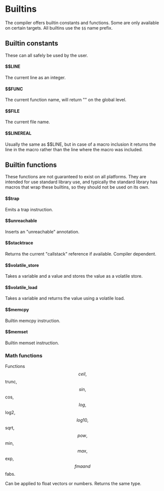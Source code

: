 # Builtins

The compiler offers builtin constants and functions. Some are only available on certain targets. All builtins use the `$$`
name prefix.

## Builtin constants

These can all safely be used by the user.

#### $$LINE
The current line as an integer.

#### $$FUNC
The current function name, will return "<GLOBAL>" on the global level.

#### $$FILE
The current file name.

#### $$LINEREAL
Usually the same as $$LINE, but in case of a macro inclusion it returns the line in the macro rather than
the line where the macro was included.

## Builtin functions

These functions are not guaranteed to exist on all platforms. They are intended for use standard library
use, and typically the standard library has macros that wrap these builtins, so they should not be used on its own.

#### $$trap

Emits a trap instruction.

#### $$unreachable

Inserts an "unreachable" annotation.

#### $$stacktrace

Returns the current "callstack" reference if available. Compiler dependent.

#### $$volatile_store

Takes a variable and a value and stores the value as a volatile store.

#### $$volatile_load

Takes a variable and returns the value using a volatile load.

#### $$memcpy

Builtin memcpy instruction.

#### $$memset

Builtin memset instruction.

### Math functions

Functions $$ceil, $$trunc, $$sin, $$cos, $$log, $$log2, $$log10, $$sqrt, $$pow, $$min, $$max, $$exp, $$fma and $$fabs.

Can be applied to float vectors or numbers. Returns the same type.
